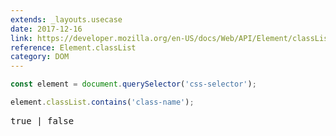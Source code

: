 ```yaml
---
extends: _layouts.usecase
date: 2017-12-16
link: https://developer.mozilla.org/en-US/docs/Web/API/Element/classList
reference: Element.classList
category: DOM
---
```



```javascript
const element = document.querySelector('css-selector');

element.classList.contains('class-name');
```

<pre class="output">true | false</pre>
